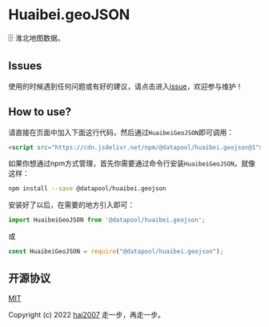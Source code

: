 # Huaibei.geoJSON
🗄️ 淮北地图数据。

## Issues
使用的时候遇到任何问题或有好的建议，请点击进入[issue](https://github.com/hai2007/datapool/issues)，欢迎参与维护！

## How to use?

请直接在页面中加入下面这行代码，然后通过```HuaibeiGeoJSON```即可调用：

```html
<script src="https://cdn.jsdelivr.net/npm/@datapool/huaibei.geojson@1"></script>
```

如果你想通过npm方式管理，首先你需要通过命令行安装``````HuaibeiGeoJSON``````，就像这样：

```bash
npm install --save @datapool/huaibei.geojson
```

安装好了以后，在需要的地方引入即可：

```js
import HuaibeiGeoJSON from '@datapool/huaibei.geojson';
```

或

```js
const HuaibeiGeoJSON = require("@datapool/huaibei.geojson");
```

开源协议
---------------------------------------
[MIT](https://github.com/hai2007/datapool/blob/master/LICENSE)

Copyright (c) 2022 [hai2007](https://hai2007.gitee.io/sweethome/) 走一步，再走一步。
